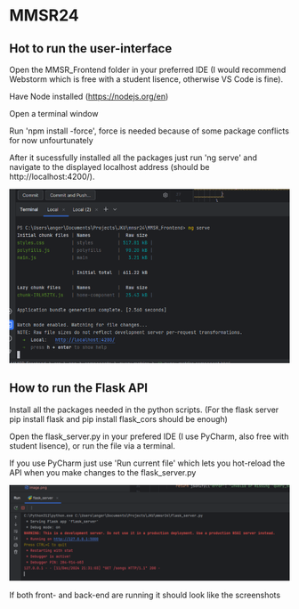 # MMSR24

## Hot to run the user-interface

Open the MMSR_Frontend folder in your preferred IDE (I would recommend Webstorm which is free with a student lisence, otherwise VS Code is fine).

Have Node installed (https://nodejs.org/en)

Open a terminal window

Run 'npm install -force', force is needed because of some package conflicts for now unfourtunately

After it sucessfully installed all the packages just run 'ng serve' and navigate to the displayed localhost address (should be http://localhost:4200/).

![alt text](image.png)

## How to run the Flask API

Install all the packages needed in the python scripts. (For the flask server pip install flask and pip install flask_cors should be enough)

Open the flask_server.py in your prefered IDE (I use PyCharm, also free with student lisence), or run the file via a terminal.

If you use PyCharm just use 'Run current file' which lets you hot-reload the API when you make changes to the flask_server.py

![alt text](image-1.png)

If both front- and back-end are running it should look like the screenshots
